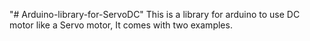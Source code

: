 "# Arduino-library-for-ServoDC" 
This is a library for arduino to use DC motor like a Servo motor,
It comes with two examples.
